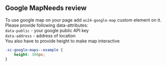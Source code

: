 <h2>Google Map<span class="status review">Needs review</span></h2>

To use google map on your page add `as24-google-map` custom element on it. Please provide following data-attributes:  
`data-public` - your google public API key  
`data-address` - address of location  
You also have to provide height to make map interactive

```css
.sc-google-maps--example {
    height: 300px;
}
```

<style>
#google-map .sc-google-maps {
    height: 300px;
}
</style>
